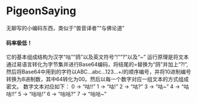 # PigeonSaying
无聊写的小编码东西，类似于“兽音译者”“与佛论道”
#### 码率极低！
它的基本组成结构为汉字“咕”“鸽”以及英文符号“!”“?”以及“~”
运行原理是将文本通过易语言转化为字节集并进行Base64编码，将结尾的=替换为“鸽”并加上“?!”,然后将Base64中用到的字符以ABC...abc...123...+/的顺序编号，并将10进制编号转换为8进制数，其中64转化为00。然后以每一个数字对应一组文本的方式组成密文。
数字文本对应如下：
0 -> “咕!!”
1 -> “咕!”
2 ->  “咕?”
3 -> “咕~”
4 -> “咕咕!!”
5 -> “咕咕!”
6 -> “咕咕?”
7 -> “咕咕~”

